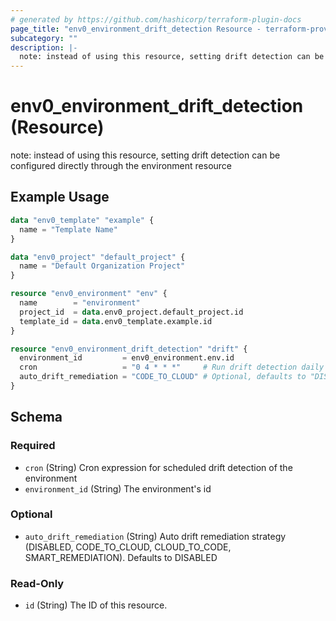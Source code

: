 ```yaml
---
# generated by https://github.com/hashicorp/terraform-plugin-docs
page_title: "env0_environment_drift_detection Resource - terraform-provider-env0"
subcategory: ""
description: |-
  note: instead of using this resource, setting drift detection can be configured directly through the environment resource
---
```


# env0_environment_drift_detection (Resource)

note: instead of using this resource, setting drift detection can be configured directly through the environment resource

## Example Usage

```terraform
data "env0_template" "example" {
  name = "Template Name"
}

data "env0_project" "default_project" {
  name = "Default Organization Project"
}

resource "env0_environment" "env" {
  name        = "environment"
  project_id  = data.env0_project.default_project.id
  template_id = data.env0_template.example.id
}

resource "env0_environment_drift_detection" "drift" {
  environment_id         = env0_environment.env.id
  cron                   = "0 4 * * *"     # Run drift detection daily at 4 AM
  auto_drift_remediation = "CODE_TO_CLOUD" # Optional, defaults to "DISABLED"
}
```

<!-- schema generated by tfplugindocs -->
## Schema

### Required

- `cron` (String) Cron expression for scheduled drift detection of the environment
- `environment_id` (String) The environment's id

### Optional

- `auto_drift_remediation` (String) Auto drift remediation strategy (DISABLED, CODE_TO_CLOUD, CLOUD_TO_CODE, SMART_REMEDIATION). Defaults to DISABLED

### Read-Only

- `id` (String) The ID of this resource.
